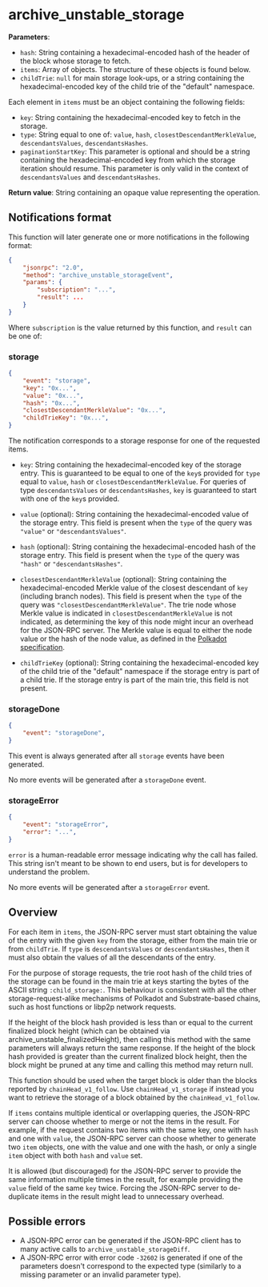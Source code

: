 # archive_unstable_storage

**Parameters**:

- `hash`: String containing a hexadecimal-encoded hash of the header of the block whose storage to fetch.
- `items`: Array of objects. The structure of these objects is found below.
- `childTrie`: `null` for main storage look-ups, or a string containing the hexadecimal-encoded key of the child trie of the "default" namespace.

Each element in `items` must be an object containing the following fields:

- `key`: String containing the hexadecimal-encoded key to fetch in the storage.
- `type`: String equal to one of: `value`, `hash`, `closestDescendantMerkleValue`, `descendantsValues`, `descendantsHashes`.
- `paginationStartKey`: This parameter is optional and should be a string containing the hexadecimal-encoded key from which the storage iteration should resume. This parameter is only valid in the context of `descendantsValues` and `descendantsHashes`.

**Return value**: String containing an opaque value representing the operation.

## Notifications format

This function will later generate one or more notifications in the following format:

```json
{
    "jsonrpc": "2.0",
    "method": "archive_unstable_storageEvent",
    "params": {
        "subscription": "...",
        "result": ...
    }
}
```

Where `subscription` is the value returned by this function, and `result` can be one of:

### storage

```json
{
    "event": "storage",
    "key": "0x...",
    "value": "0x...",
    "hash": "0x...",
    "closestDescendantMerkleValue": "0x...",
    "childTrieKey": "0x...",
}
```

The notification corresponds to a storage response for one of the requested items.

- `key`: String containing the hexadecimal-encoded key of the storage entry. This is guaranteed to be equal to one of the `key`s provided for `type` equal to `value`, `hash` or `closestDescendantMerkleValue`. For queries of type `descendantsValues` or `descendantsHashes`, `key` is guaranteed to start with one of the `key`s provided.

- `value` (optional): String containing the hexadecimal-encoded value of the storage entry. This field is present when the `type` of the query was `"value"` or `"descendantsValues"`.

- `hash` (optional): String containing the hexadecimal-encoded hash of the storage entry. This field is present when the `type` of the query was `"hash"` or `"descendantsHashes"`.

- `closestDescendantMerkleValue` (optional): String containing the hexadecimal-encoded Merkle value of the closest descendant of `key` (including branch nodes). This field is present when the `type` of the query was `"closestDescendantMerkleValue"`. The trie node whose Merkle value is indicated in `closestDescendantMerkleValue` is not indicated, as determining the key of this node might incur an overhead for the JSON-RPC server. The Merkle value is equal to either the node value or the hash of the node value, as defined in the [Polkadot specification](https://spec.polkadot.network/chap-state#defn-merkle-value).

- `childTrieKey` (optional): String containing the hexadecimal-encoded key of the child trie of the "default" namespace if the storage entry is part of a child trie. If the storage entry is part of the main trie, this field is not present.

### storageDone

```json
{
    "event": "storageDone",
}
```

This event is always generated after all `storage` events have been generated.

No more events will be generated after a `storageDone` event.

### storageError

```json
{
    "event": "storageError",
    "error": "...",
}
```

`error` is a human-readable error message indicating why the call has failed. This string isn't meant to be shown to end users, but is for developers to understand the problem.

No more events will be generated after a `storageError` event.


## Overview

For each item in `items`, the JSON-RPC server must start obtaining the value of the entry with the given `key` from the storage, either from the main trie or from `childTrie`. If `type` is `descendantsValues` or `descendantsHashes`, then it must also obtain the values of all the descendants of the entry.

For the purpose of storage requests, the trie root hash of the child tries of the storage can be found in the main trie at keys starting the bytes of the ASCII string `:child_storage:`. This behaviour is consistent with all the other storage-request-alike mechanisms of Polkadot and Substrate-based chains, such as host functions or libp2p network requests.

If the height of the block hash provided is less than or equal to the current finalized block height (which can be obtained via archive_unstable_finalizedHeight), then calling this method with the same parameters will always return the same response.
If the height of the block hash provided is greater than the current finalized block height, then the block might be pruned at any time and calling this method may return null.

This function should be used when the target block is older than the blocks reported by `chainHead_v1_follow`.
Use `chainHead_v1_storage` if instead you want to retrieve the storage of a block obtained by the `chainHead_v1_follow`.

If `items` contains multiple identical or overlapping queries, the JSON-RPC server can choose whether to merge or not the items in the result. For example, if the request contains two items with the same key, one with `hash` and one with `value`, the JSON-RPC server can choose whether to generate two `item` objects, one with the value and one with the hash, or only a single `item` object with both `hash` and `value` set.

It is allowed (but discouraged) for the JSON-RPC server to provide the same information multiple times in the result, for example providing the `value` field of the same `key` twice. Forcing the JSON-RPC server to de-duplicate items in the result might lead to unnecessary overhead.

## Possible errors

- A JSON-RPC error can be generated if the JSON-RPC client has to many active calls to `archive_unstable_storageDiff`.
- A JSON-RPC error with error code `-32602` is generated if one of the parameters doesn't correspond to the expected type (similarly to a missing parameter or an invalid parameter type).
